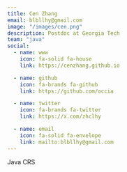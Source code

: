 ```yaml
---
title: Cen Zhang
email: blbllhy@gmail.com
image: "/images/cen.png"
description: Postdoc at Georgia Tech
team: "java"
social:
  - name: www
    icon: fa-solid fa-house
    link: https://cenzhang.github.io

  - name: github
    icon: fa-brands fa-github
    link: https://github.com/occia

  - name: twitter
    icon: fa-brands fa-twitter
    link: https://x.com/zhclhy

  - name: email
    icon: fa-solid fa-envelope
    link: mailto:blbllhy@gmail.com
---
```


Java CRS
